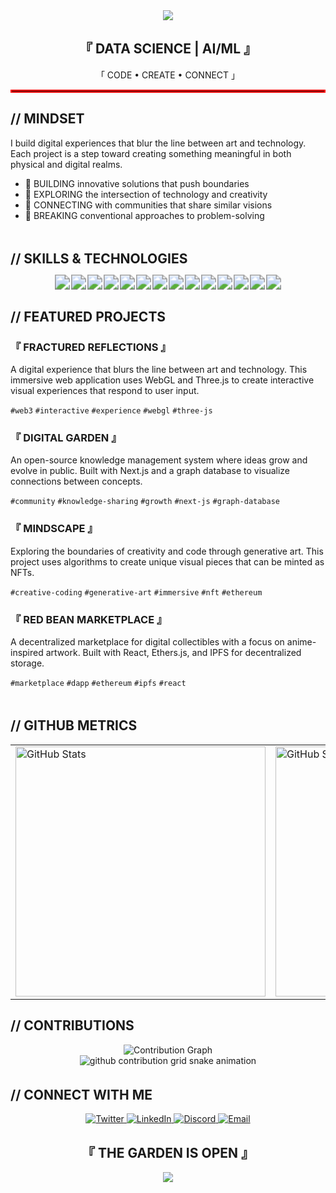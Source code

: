 <div align="center"> <img src="https://capsule-render.vercel.app/api?type=waving&color=ff0000&height=200&section=header&text=HANS%20JIO%20ARCA&fontSize=80&fontColor=ffffff&animation=fadeIn&fontAlignY=38" /> </div> <div align="center"> <h2>『 DATA SCIENCE | AI/ML 』</h2> <p>「 CODE • CREATE • CONNECT 」</p> </div> <hr style="border: 2px solid #ff0000;">

## // MINDSET
I build digital experiences that blur the line between art and technology.
Each project is a step toward creating something meaningful in both physical and digital realms.

- 🔴 BUILDING innovative solutions that push boundaries
- 🔴 EXPLORING the intersection of technology and creativity
- 🔴 CONNECTING with communities that share similar visions
- 🔴 BREAKING conventional approaches to problem-solving

<div align="center">
  <img src="https://raw.githubusercontent.com/andreasbm/readme/master/assets/lines/colored.png" width="100%" height="5" />
</div>

## // SKILLS & TECHNOLOGIES

<div align="center">
  <div style="display: flex; flex-wrap: wrap; gap: 10px; justify-content: center;">
    <img src="https://img.shields.io/badge/Python-3776AB?style=flat-square&logo=python&logoColor=white" style="transform: scale(1.5);" />
    <img src="https://img.shields.io/badge/R-276DC3?style=flat-square&logo=r&logoColor=white" style="transform: scale(1.5);" />
    <img src="https://img.shields.io/badge/SQL-4479A1?style=flat-square&logo=mysql&logoColor=white" style="transform: scale(1.5);" />
    <img src="https://img.shields.io/badge/TensorFlow-FF6F00?style=flat-square&logo=tensorflow&logoColor=white" style="transform: scale(1.5);" />
    <img src="https://img.shields.io/badge/PyTorch-EE4C2C?style=flat-square&logo=pytorch&logoColor=white" style="transform: scale(1.5);" />
    <img src="https://img.shields.io/badge/scikit--learn-F7931E?style=flat-square&logo=scikit-learn&logoColor=white" style="transform: scale(1.5);" />
    <img src="https://img.shields.io/badge/Pandas-150458?style=flat-square&logo=pandas&logoColor=white" style="transform: scale(1.5);" />
    <img src="https://img.shields.io/badge/NumPy-013243?style=flat-square&logo=numpy&logoColor=white" style="transform: scale(1.5);" />
    <img src="https://img.shields.io/badge/Jupyter-F37626?style=flat-square&logo=jupyter&logoColor=white" style="transform: scale(1.5);" />
    <img src="https://img.shields.io/badge/Tableau-E97627?style=flat-square&logo=tableau&logoColor=white" style="transform: scale(1.5);" />
    <img src="https://img.shields.io/badge/Power%20BI-F2C811?style=flat-square&logo=power-bi&logoColor=black" style="transform: scale(1.5);" />
    <img src="https://img.shields.io/badge/AWS-232F3E?style=flat-square&logo=amazon-aws&logoColor=white" style="transform: scale(1.5);" />
    <img src="https://img.shields.io/badge/Docker-2496ED?style=flat-square&logo=docker&logoColor=white" style="transform: scale(1.5);" />
    <img src="https://img.shields.io/badge/Git-F05032?style=flat-square&logo=git&logoColor=white" style="transform: scale(1.5);" />
  </div>
</div>


<div align="center">
  <img src="https://raw.githubusercontent.com/andreasbm/readme/master/assets/lines/colored.png" width="100%" height="5" />
</div>

## // FEATURED PROJECTS

### 『 FRACTURED REFLECTIONS 』
A digital experience that blurs the line between art and technology. This immersive web application uses WebGL and Three.js to create interactive visual experiences that respond to user input.

`#web3` `#interactive` `#experience` `#webgl` `#three-js`

### 『 DIGITAL GARDEN 』
An open-source knowledge management system where ideas grow and evolve in public. Built with Next.js and a graph database to visualize connections between concepts.

`#community` `#knowledge-sharing` `#growth` `#next-js` `#graph-database`

### 『 MINDSCAPE 』
Exploring the boundaries of creativity and code through generative art. This project uses algorithms to create unique visual pieces that can be minted as NFTs.

`#creative-coding` `#generative-art` `#immersive` `#nft` `#ethereum`

### 『 RED BEAN MARKETPLACE 』
A decentralized marketplace for digital collectibles with a focus on anime-inspired artwork. Built with React, Ethers.js, and IPFS for decentralized storage.

`#marketplace` `#dapp` `#ethereum` `#ipfs` `#react`

<div align="center">
  <img src="https://raw.githubusercontent.com/andreasbm/readme/master/assets/lines/colored.png" width="100%" height="5" />
</div>

## // GITHUB METRICS

<div align="center">
  <table>
    <tr>
      <td>
        <img src="https://github-readme-stats.vercel.app/api?username=hansjio&show_icons=true&theme=dark&title_color=ff0000&text_color=ffffff&icon_color=ff0000&bg_color=000000&hide_border=true" alt="GitHub Stats" width="400" />
      </td>
      <td>
        <img src="https://github-readme-streak-stats.herokuapp.com/?user=hansjio&theme=dark&background=000000&ring=ff0000&fire=ff0000&currStreakLabel=ff0000&hide_border=true" alt="GitHub Streak" width="400" />
      </td>
    </tr>
  </table>
</div>

## // CONTRIBUTIONS

<div align="center">
  <img src="https://github-readme-activity-graph.vercel.app/graph?username=hansjio&bg_color=000000&color=ffffff&line=ff0000&point=ffffff&area=true&area_color=ff0000&hide_border=true" alt="Contribution Graph" />
</div>

<div align="center">
  <picture>
    <source media="(prefers-color-scheme: dark)" srcset="https://raw.githubusercontent.com/hansjio/hansjio/output/github-contribution-grid-snake-dark.svg">
    <source media="(prefers-color-scheme: light)" srcset="https://raw.githubusercontent.com/hansjio/hansjio/output/github-contribution-grid-snake.svg">
    <img alt="github contribution grid snake animation" src="https://raw.githubusercontent.com/hansjio/hansjio/output/github-contribution-grid-snake.svg">
  </picture>
</div>

<div align="center">
  <img src="https://raw.githubusercontent.com/andreasbm/readme/master/assets/lines/colored.png" width="100%" height="5" />
</div>

## // CONNECT WITH ME

<div align="center">
  <a href="https://twitter.com/yourhandle">
    <img src="https://img.shields.io/badge/TWITTER-000000?style=for-the-badge&logo=twitter&logoColor=ff0000" alt="Twitter" />
  </a>
  <a href="https://linkedin.com/in/yourprofile">
    <img src="https://img.shields.io/badge/LINKEDIN-000000?style=for-the-badge&logo=linkedin&logoColor=ff0000" alt="LinkedIn" />
  </a>
  <a href="https://discord.gg/yourdiscord">
    <img src="https://img.shields.io/badge/DISCORD-000000?style=for-the-badge&logo=discord&logoColor=ff0000" alt="Discord" />
  </a>
  <a href="mailto:your.email@example.com">
    <img src="https://img.shields.io/badge/EMAIL-000000?style=for-the-badge&logo=gmail&logoColor=ff0000" alt="Email" />
  </a>
</div>

<div align="center">
  <h2>『 THE GARDEN IS OPEN 』</h2>
</div>

<div align="center">
  <img src="https://capsule-render.vercel.app/api?type=waving&color=ff0000&height=150&section=footer"/>
</div>
